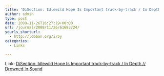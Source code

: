 ```yaml
---
title: 'DiSection: Idlewild Hope Is Important track-by-track / In Depth // Drowned In Sound'
author: admin
type: post
date: 2008-11-26T16:27:19+00:00
url: /journal/2008/11/26/61683724/
yourls_shorturl:
  - http://lobban.org/i/5y
categories:
  - Links

---
```

Link: [DiSection: Idlewild Hope Is Important track-by-track / In Depth // Drowned In Sound][1]

 [1]: http://drownedinsound.com/in_depth/4135853